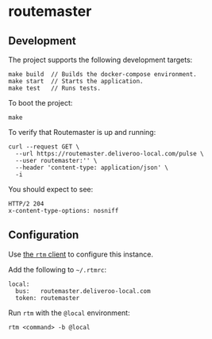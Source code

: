 # routemaster

## Development

The project supports the following development targets:

```
make build  // Builds the docker-compose environment.
make start  // Starts the application.
make test   // Runs tests.
```

To boot the project:

```
make
```

To verify that Routemaster is up and running:

```
curl --request GET \
  --url https://routemaster.deliveroo-local.com/pulse \
  --user routemaster:'' \
  --header 'content-type: application/json' \
  -i
```

You should expect to see:

```
HTTP/2 204
x-content-type-options: nosniff
```

## Configuration

Use [the `rtm`
client](https://github.com/deliveroo/routemaster-client#cli-usage) to configure
this instance.

Add the following to `~/.rtmrc`:

```
local:
  bus:   routemaster.deliveroo-local.com
  token: routemaster
```

Run `rtm` with the `@local` environment:

```
rtm <command> -b @local
```
